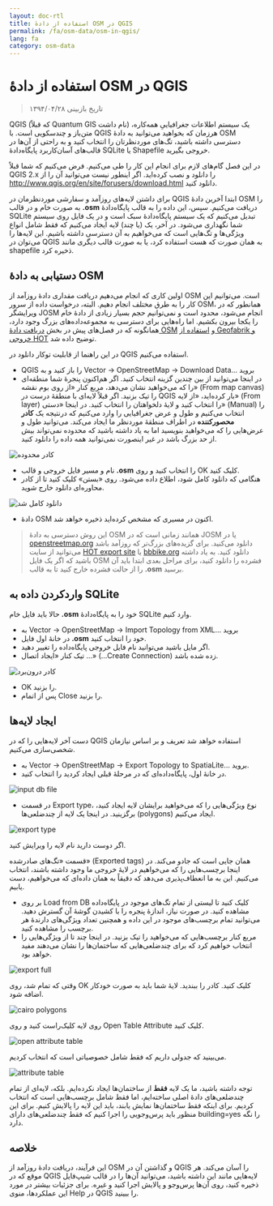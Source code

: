 ```yaml
---
layout: doc-rtl
title: استفاده از دادهٔ OSM در QGIS
permalink: /fa/osm-data/osm-in-qgis/
lang: fa
category: osm-data
---
```


استفاده از دادهٔ OSM در QGIS
=================

> تاریخ بازبینی ۱۳۹۴/۰۴/۲۸

QGIS (که قبلاً Quantum GIS نام داشت) یک سیستم اطلاعات جغرافیاییِ همه‌کاره، متن‌باز و چندسکویی است. با QGIS هرزمان که بخواهید می‌توانید به دادهٔ OSM دسترسی داشته باشید، تگ‌های موردنظرتان را انتخاب کنید و به راحتی از آن‌ها در قالب‌های آسان‌کاربرد پایگاه‌دادهٔ SQLite یا Shapefile خروجی بگیرید.  

در این فصل گام‌های لازم برای انجام این کار را طی می‌کنیم. فرض می‌کنیم که شما قبلاً QGIS 2.x را دانلود و نصب کرده‌اید. اگر اینطور نیست می‌توانید آن را از <http://www.qgis.org/en/site/forusers/download.html> دانلود کنید.  

برای داشتن لایه‌های روزآمد و سفارشی موردنظرمان در QGIS ابتدا آخرین دادهٔ OSM را به صورت خام و در قالب **‎.osm** دریافت می‌کنیم. سپس، این داده را به قالب پایگاه‌دادهٔ SQLite تبدیل می‌کنیم که یک سیستم پایگاه‌دادهٔ سبک است و در یک فایل روی سیستم شما نگهداری می‌شود. در آخر، یک (یا چند) لایه‌ ایجاد می‌کنیم که فقط شامل انواع ویژگی‌ها و تگ‌هایی است که می‌خواهیم به آن دسترسی داشته باشیم. این لایه‌ها را می‌توان در QGIS به همان صورت که هست استفاده کرد، یا به صورت قالب دیگری مانند shapefile ذخیره کرد.  

دستیابی به دادهٔ OSM
---------------------------

اولین کاری که انجام می‌دهیم دریافت مقداری دادهٔ روزآمد از OSM است. می‌توانیم این کار را به طرق مختلف انجام دهیم. البته، درخواست داده از سرور OSM، همانطور که در ویرایشگر JOSM انجام می‌شود، محدود است و نمی‌توانیم حجم بسیار زیادی از دادهٔ خام را یکجا بیرون بکشیم. اما راه‌هایی برای دسترسی به مجموعه‌داده‌های بزرگ وجود دارد،
همانگونه که در فصل‌های پیش در بخش [دریافت دادهٔ OSM](/fa/osm-data/getting-data) و [استفاده از Geofabrik و خروجی HOT](/fa/osm-data/geofabrik-and-hot-export) توضیح داده شد.  

در این راهنما از قابلیت توکار دانلود در QGIS استفاده می‌کنیم.  

- QGIS را باز کنید و به Vector ->‏ OpenStreetMap ->‏ Download Data...‎ بروید  
- در اینجا می‌توانید از بین چندین گزینه انتخاب کنید. اگر هم‌اکنون پنجرهٔ شما منطقه‌ای را که می‌خواهید نشان می‌دهد، مربع کنار «از روی بوم نقشه» (From map canvas) را تیک بزنید. اگر قبلاً لایه‌ای با منطقهٔ درست در QGIS بار کرده‌اید، «از لایه» (From layer) را انتخاب کنید و لایهٔ دلخواهتان را انتخاب کنید. در اینجا «دستی» (Manual) را انتخاب می‌کنیم و طول و عرض جغرافیایی را وارد می‌کنیم که درنتیجه یک **کادر محصورکننده** در اطراف منطقهٔ موردنظر ما	 ایجاد می‌کند. می‌توانید طول و عرض‌هایی را که می‌خواهید بنویسید اما به یاد داشته باشید که محدوده نمی‌تواند بیش از حد بزرگ باشد در غیر اینصورت نمی‌توانید همه داده را دانلود کنید.  

![کادر محدوده][bounding box]

- نام و مسیر فایل خروجی و قالب **‎.osm** را انتخاب کنید و روی OK کلیک کنید.  
- هنگامی که دانلود کامل شود، اطلاع داده می‌شود. روی «بستن» کلیک کنید تا از کادر محاوره‌ای دانلود خارج شوید.  

![دانلود کامل شد][download complete]

- دادهٔ OSM اکنون در مسیری که مشخص کرده‌اید ذخیره خواهد شد.  

> این روش دسترسی به دادهٔ OSM همانند زمانی است که در JOSM یا در [openstreetmap.org](http://www.openstreetmap.org) دانلود می‌کنید. برای گزیده‌های بزرگ‌تر که روزآمد باشد می‌توانید از سایت [HOT export site](http://export.hotosm.org) یا [bbbike.org](http://extract.bbbike.org/) دانلود کنید. به یاد داشته باشید که اگر یک فایل OSM فشرده را دانلود کنید، برای مراحل بعدی ابتدا باید آن را از حالت فشرده خارج کنید تا به قالب **‎.osm** برسید.  


واردکردن داده به SQLite
---------------------------

حالا باید فایل خام **‎.osm** خود را به پایگاه‌دادهٔ SQLite وارد کنیم.  

- به Vector ->‏ OpenStreetMap ->‏ Import Topology from XML...‎ بروید  
- در خانهٔ اول فایل **‎.osm** خود را انتخاب کنید.  
- اگر مایل باشید می‌توانید نام فایل خروجی پایگاه‌داده را تغییر دهید.  
- تیک کنار «ایجاد اتصال ...» (...Create Connection) زده شده باشد.  

![کادر درون‌برد][import dialog]  

- OK را بزنید.  
- پس از اتمام Close را بزنید.  


ایجاد لایه‌ها
--------------

دست آخر لایه‌هایی را که در QGIS استفاده خواهد شد تعریف و بر اساس نیازمان شخصی‌سازی می‌کنیم.  

- به Vector ->‏ OpenStreetMap ->‏ Export Topology to SpatiaLite...‎ بروید.  
- در خانهٔ اول، پایگاه‌داده‌ای که در مرحلهٔ قبلی ایجاد کردید را انتخاب کنید.  

![input db file][]  

- در قسمت Export type، نوع ویژگی‌هایی را که می‌خواهید برایشان لایه ایجاد کنید، برگزینید. در اینجا یک لایه از چندضلعی‌ها (polygons) ایجاد می‌کنیم.  

![export type][]  

اگر دوست دارید نام لایه را ویرایش کنید.  

قسمت «تگ‌های صادرشده» (Exported tags) همان جایی است که جادو می‌کند. در اینجا برچسب‌هایی را که می‌خواهیم در لایهٔ خروجی ما وجود داشته باشند، انتخاب می‌کنیم. این به ما انعطاف‌پذیری می‌دهد که دقیقاً به همان داده‌ای که می‌خواهیم، دست یابیم.  

- بر روی Load from DB کلیک کنید تا لیستی از تمام تگ‌های موجود در پایگاه‌داده مشاهده کنید. در صورت نیاز، اندازهٔ پنجره را با کشیدن گوشهٔ آن گسترش دهید. می‌توانید تمام برچسب‌های موجود در این داده و همچنین تعداد ویژگی‌های دارندهٔ هر برچسب را مشاهده کنید.  
- مربع کنار برچسب‌هایی که می‌خواهید را تیک بزنید. در اینجا چند تا از ویژگی‌هایی را انتخاب خواهیم کرد که برای چندضلعی‌هایی که ساختمان‌ها را نشان می‌دهند مفید خواهد بود.  

![export full][]  

وقتی که تمام شد، روی OK کلیک کنید. کادر را ببندید. لایهٔ شما باید به صورت خودکار اضافه شود.  

![cairo polygons][]  

روی لایه کلیک‌راست کنید و روی Open Table Attribute کلیک کنید.  

![open attribute table][]  

می‌بینید که جدولی داریم که فقط شامل خصوصیاتی است که انتخاب کردیم.  

![attribute table][]  

توجه داشته باشید، ما یک لایه **فقط** از ساختمان‌ها ایجاد نکرده‌ایم. بلکه، لایه‌ای از  تمام چندضلعی‌های دادهٔ اصلی ساخته‌ایم، اما فقط شامل برچسب‌هایی است که انتخاب کردیم. برای اینکه فقط ساختمان‌ها نمایش یابند، باید این لایه را پالایش کنیم. برای این منظور باید پرس‌وجویی را اجرا کنیم که فقط چندضلعی‌های دارای building=yes را نگه دارد.


خلاصه
-------

این فرآیند، دریافت دادهٔ روزآمد از OSM و گذاشتن آن در QGIS را آسان می‌کند. هر موقع که در QGIS لایه‌هایی مانند این داشته باشید، می‌توانید آن‌ها را در قالب شیپ‌فایل ذخیره کنید، روی آن‌ها پرس‌وجو و پالایش اجرا کنید و غیره. برای جزئیات بیشتر در مورد این عملکردها، منوی Help در QGIS را ببینید.  


[bounding box]: /images/osm-data/bounding_box.png
[download complete]: /images/osm-data/download_complete.png
[import dialog]: /images/osm-data/import_dialog.png
[input db file]: /images/osm-data/input_db_file.png
[export type]: /images/osm-data/export_type.png
[export full]: /images/osm-data/export_full.png
[cairo polygons]: /images/osm-data/cairo_polygons.png
[open attribute table]: /images/osm-data/open_attribute_table.png
[attribute table]: /images/osm-data/attribute_table.png
